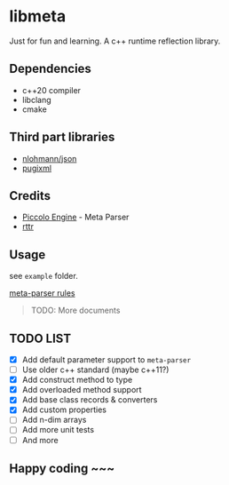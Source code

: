 # libmeta

Just for fun and learning.
A c++ runtime reflection library.

## Dependencies

- c++20 compiler
- libclang
- cmake

## Third part libraries

- [nlohmann/json](https://github.com/nlohmann/json)
- [pugixml](https://github.com/zeux/pugixml)

## Credits

- [Piccolo Engine](https://github.com/BoomingTech/Piccolo) - Meta Parser
- [rttr](https://www.rttr.org/)

## Usage

see `example` folder.

[meta-parser rules](docs/meta-parser-rule.md)

> TODO: More documents

## TODO LIST

- [x] Add default parameter support to `meta-parser`
- [ ] Use older c++ standard (maybe c++11?)
- [x] Add construct method to type
- [x] Add overloaded method support
- [x] Add base class records & converters
- [x] Add custom properties
- [ ] Add n-dim arrays
- [ ] Add more unit tests
- [ ] And more

## Happy coding ~~~
